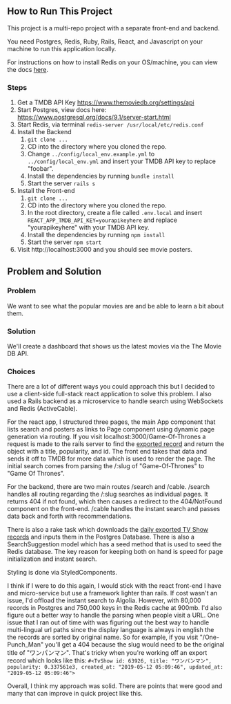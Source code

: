 ## How to Run This Project
This project is a multi-repo project with a separate front-end and backend.

You need Postgres, Redis, Ruby, Rails, React, and Javascript on your machine to run this application locally.

For instructions on how to install Redis on your OS/machine, you can view the docs [here]().

### Steps

1. Get a TMDB API Key https://www.themoviedb.org/settings/api
2. Start Postgres, view docs here: https://www.postgresql.org/docs/9.1/server-start.html
3. Start Redis, via terminal `redis-server /usr/local/etc/redis.conf`
4. Install the Backend
   1. `git clone ...`
   2. CD into the directory where you cloned the repo.
   3. Change `../config/local_env.example.yml` to `../config/local_env.yml` and insert your TMDB API key to replace "foobar".
   4. Install the dependencies by running `bundle install`
   5. Start the server `rails s`
5. Install the Front-end
   1. `git clone ...`
   2. CD into the directory where you cloned the repo.
   3. In the root directory, create a file called `.env.local` and insert `REACT_APP_TMDB_API_KEY=yourapikeyhere` and replace "yourapikeyhere" with your TMDB API key.
   4. Install the dependencies by running `npm install`
   5. Start the server `npm start`
6. Visit http://localhost:3000 and you should see movie posters.


## Problem and Solution
### Problem
We want to see what the popular movies are and be able to learn a bit about them.
### Solution
We'll create a dashboard that shows us the latest movies via the The Movie DB API.

### Choices
There are a lot of different ways you could approach this but I decided to use a client-side full-stack react application to solve this problem. I also used a Rails backend as a microservice to handle search using WebSockets and Redis (ActiveCable).

For the react app, I structured three pages, the main App component that lists search and posters as links to Page component using dynamic page generation via routing. If you visit localhost:3000/Game-Of-Thrones a request is made to the rails server to find the [exported record](https://developers.themoviedb.org/3/getting-started/daily-file-exports) and return the object with a title, popularity, and id. The front end takes that data and sends it off to TMDB for more data which is used to render the page. The initial search comes from parsing the /:slug of "Game-Of-Thrones" to "Game Of Thrones".

For the backend, there are two main routes /search and /cable. /search handles all routing regarding the /:slug searches as individual pages. It returns 404 if not found, which then causes a redirect to the 404/NotFound component on the front-end. /cable handles the instant search and passes data back and forth with recommendations.

There is also a rake task which downloads the [daily exported TV Show records](https://developers.themoviedb.org/3/getting-started/daily-file-exports) and inputs them in the Postgres Database. There is also a SearchSuggestion model which has a seed method that is used to seed the Redis database. The key reason for keeping both on hand is speed for page initialization and instant search.

Styling is done via StyledComponents.

I think if I were to do this again, I would stick with the react front-end I have and micro-service but use a framework lighter than rails. If cost wasn't an issue, I'd offload the instant search to Algolia. However, with 80,000 records in Postgres and 750,000 keys in the Redis cache at 900mb. I'd also figure out a better way to handle the parsing when people visit a URL. One issue that I ran out of time with was figuring out the best way to handle multi-lingual url paths since the display language is always in english the the records are sorted by original name. So for example, if you visit "/One-Punch_Man" you'll get a 404 because the slug would need to be the original title of "ワンパンマン". That's tricky when you're working off an export record which looks like this: `#<TvShow id: 63926, title: "ワンパンマン", popularity: 0.337561e3, created_at: "2019-05-12 05:09:46", updated_at: "2019-05-12 05:09:46">`

Overall, I think my approach was solid. There are points that were good and many that can improve in quick project like this.
